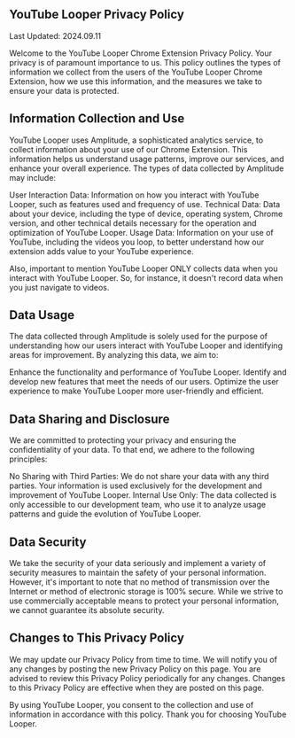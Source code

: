 ## YouTube Looper Privacy Policy

Last Updated: 2024.09.11

Welcome to the YouTube Looper Chrome Extension Privacy Policy. Your privacy is of paramount importance to us. This policy outlines the types of information we collect from the users of the YouTube Looper Chrome Extension, how we use this information, and the measures we take to ensure your data is protected.

## Information Collection and Use

YouTube Looper uses Amplitude, a sophisticated analytics service, to collect information about your use of our Chrome Extension. This information helps us understand usage patterns, improve our services, and enhance your overall experience. The types of data collected by Amplitude may include:

User Interaction Data: Information on how you interact with YouTube Looper, such as features used and frequency of use.
Technical Data: Data about your device, including the type of device, operating system, Chrome version, and other technical details necessary for the operation and optimization of YouTube Looper.
Usage Data: Information on your use of YouTube, including the videos you loop, to better understand how our extension adds value to your YouTube experience.

Also, important to mention YouTube Looper ONLY collects data when you interact with YouTube Looper. So, for instance, it doesn't record data when you just navigate to videos.

## Data Usage

The data collected through Amplitude is solely used for the purpose of understanding how our users interact with YouTube Looper and identifying areas for improvement. By analyzing this data, we aim to:

Enhance the functionality and performance of YouTube Looper.
Identify and develop new features that meet the needs of our users.
Optimize the user experience to make YouTube Looper more user-friendly and efficient.

## Data Sharing and Disclosure

We are committed to protecting your privacy and ensuring the confidentiality of your data. To that end, we adhere to the following principles:

No Sharing with Third Parties: We do not share your data with any third parties. Your information is used exclusively for the development and improvement of YouTube Looper.
Internal Use Only: The data collected is only accessible to our development team, who use it to analyze usage patterns and guide the evolution of YouTube Looper.

## Data Security

We take the security of your data seriously and implement a variety of security measures to maintain the safety of your personal information. However, it's important to note that no method of transmission over the Internet or method of electronic storage is 100% secure. While we strive to use commercially acceptable means to protect your personal information, we cannot guarantee its absolute security.

## Changes to This Privacy Policy

We may update our Privacy Policy from time to time. We will notify you of any changes by posting the new Privacy Policy on this page. You are advised to review this Privacy Policy periodically for any changes. Changes to this Privacy Policy are effective when they are posted on this page.

By using YouTube Looper, you consent to the collection and use of information in accordance with this policy. Thank you for choosing YouTube Looper.
